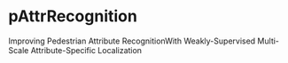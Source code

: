 # pAttrRecognition
Improving Pedestrian Attribute RecognitionWith Weakly-Supervised Multi-Scale Attribute-Specific Localization
